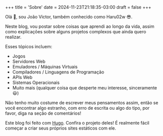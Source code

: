 +++
title = 'Sobre'
date = 2024-11-23T21:18:35-03:00
draft = false
+++

Olá 👋, sou João Victor, também conhecido como Haru02w 😎.

Neste blog, vou postar sobre coisas que aprendi ao longo da vida, 
assim como explicações sobre alguns projetos complexos que ainda quero realizar.

Esses tópicos incluem:
- Jogos
- Servidores Web
- Emuladores / Máquinas Virtuais
- Compiladores / Linguagens de Programação
- APIs Web
- Sistemas Operacionais
- Muito mais (qualquer coisa que desperte meu interesse, sinceramente 😃)

Não tenho muito costume de escrever meus pensamentos assim, então
se você encontrar algo estranho, com erro de escrita ou algo do tipo, por favor, diga na seção de comentários!

Este blog foi feito com [Hugo](https://gohugo.io). Confira o projeto deles!
É realmente fácil começar a criar seus próprios sites estáticos com ele.
